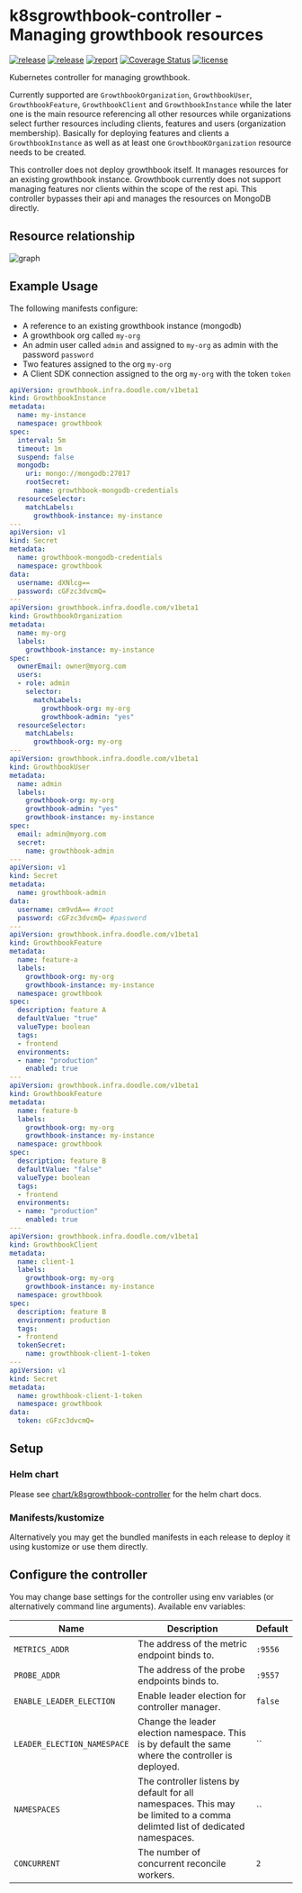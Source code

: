 # k8sgrowthbook-controller - Managing growthbook resources

[![release](https://img.shields.io/github/release/DoodleScheduling/k8sgrowthbook-controller/all.svg)](https://github.com/DoodleScheduling/k8sgrowthbook-controller/releases)
[![release](https://github.com/doodlescheduling/k8sgrowthbook-controller/actions/workflows/release.yaml/badge.svg)](https://github.com/doodlescheduling/k8sgrowthbook-controller/actions/workflows/release.yaml)
[![report](https://goreportcard.com/badge/github.com/DoodleScheduling/k8sgrowthbook-controller)](https://goreportcard.com/report/github.com/DoodleScheduling/k8sgrowthbook-controller)
[![Coverage Status](https://coveralls.io/repos/github/DoodleScheduling/k8sgrowthbook-controller/badge.svg?branch=master)](https://coveralls.io/github/DoodleScheduling/k8sgrowthbook-controller?branch=master)
[![license](https://img.shields.io/github/license/DoodleScheduling/k8sgrowthbook-controller.svg)](https://github.com/DoodleScheduling/k8sgrowthbook-controller/blob/master/LICENSE)

Kubernetes controller for managing growthbook.

Currently supported are `GrowthbookOrganization`, `GrowthbookUser`, `GrowthbookFeature`, `GrowthbookClient` and `GrowthbookInstance` while the later one is the main resource
referencing all other resources while organizations select further resources including clients, features and users (organization membership).
Basically for deploying features and clients a `GrowthbookInstance` as well as at least one `GrowthbooKOrganization` resource needs to be created.

This controller does not deploy growthbook itself. It manages resources for an existing growthbook instance.
Growthbook currently does not support managing features nor clients within the scope of the rest api. This controller 
bypasses their api and manages the resources on MongoDB directly.

## Resource relationship

![graph](https://github.com/DoodleScheduling/k8sgrowthbook-controller/blob/master/docs/resource-relationship.jpg.jpg?raw=true)

## Example Usage

The following manifests configure:
* A reference to an existing growthbook instance (mongodb)
* A growthbook org called `my-org`
* An admin user called `admin` and assigned to `my-org` as admin with the password `password`
* Two features assigned to the org `my-org`
* A Client SDK connection assigned to the org `my-org` with the token `token`

```yaml
apiVersion: growthbook.infra.doodle.com/v1beta1
kind: GrowthbookInstance
metadata:
  name: my-instance
  namespace: growthbook
spec:
  interval: 5m
  timeout: 1m
  suspend: false
  mongodb:
    uri: mongo://mongodb:27017
    rootSecret:
      name: growthbook-mongodb-credentials
  resourceSelector:
    matchLabels:
      growthbook-instance: my-instance
---
apiVersion: v1
kind: Secret
metadata:
  name: growthbook-mongodb-credentials
  namespace: growthbook
data:
  username: dXNlcg==
  password: cGFzc3dvcmQ=
---
apiVersion: growthbook.infra.doodle.com/v1beta1
kind: GrowthbookOrganization
metadata:
  name: my-org
  labels:
    growthbook-instance: my-instance
spec:
  ownerEmail: owner@myorg.com
  users:
  - role: admin
    selector:
      matchLabels: 
        growthbook-org: my-org
        growthbook-admin: "yes"
  resourceSelector:
    matchLabels: 
      growthbook-org: my-org
---
apiVersion: growthbook.infra.doodle.com/v1beta1
kind: GrowthbookUser
metadata:
  name: admin
  labels:
    growthbook-org: my-org
    growthbook-admin: "yes"
    growthbook-instance: my-instance
spec:
  email: admin@myorg.com
  secret:
    name: growthbook-admin
---
apiVersion: v1
kind: Secret
metadata:
  name: growthbook-admin
data:
  username: cm9vdA== #root
  password: cGFzc3dvcmQ= #password
---
apiVersion: growthbook.infra.doodle.com/v1beta1
kind: GrowthbookFeature
metadata:
  name: feature-a
  labels:
    growthbook-org: my-org
    growthbook-instance: my-instance
  namespace: growthbook
spec:
  description: feature A
  defaultValue: "true"
  valueType: boolean
  tags:
  - frontend
  environments:
  - name: "production"
    enabled: true
---
apiVersion: growthbook.infra.doodle.com/v1beta1
kind: GrowthbookFeature
metadata:
  name: feature-b
  labels:
    growthbook-org: my-org
    growthbook-instance: my-instance
  namespace: growthbook
spec:
  description: feature B
  defaultValue: "false"
  valueType: boolean
  tags:
  - frontend
  environments:
  - name: "production"
    enabled: true
---
apiVersion: growthbook.infra.doodle.com/v1beta1
kind: GrowthbookClient
metadata:
  name: client-1
  labels:
    growthbook-org: my-org
    growthbook-instance: my-instance
  namespace: growthbook
spec:
  description: feature B
  environment: production
  tags:
  - frontend
  tokenSecret:
    name: growthbook-client-1-token
---
apiVersion: v1
kind: Secret
metadata:
  name: growthbook-client-1-token
  namespace: growthbook
data:
  token: cGFzc3dvcmQ=
```

## Setup

### Helm chart

Please see [chart/k8sgrowthbook-controller](https://github.com/DoodleScheduling/k8sgrowthbook-controller) for the helm chart docs.

### Manifests/kustomize

Alternatively you may get the bundled manifests in each release to deploy it using kustomize or use them directly.

## Configure the controller

You may change base settings for the controller using env variables (or alternatively command line arguments).
Available env variables:

| Name  | Description | Default |
|-------|-------------| --------|
| `METRICS_ADDR` | The address of the metric endpoint binds to. | `:9556` |
| `PROBE_ADDR` | The address of the probe endpoints binds to. | `:9557` |
| `ENABLE_LEADER_ELECTION` | Enable leader election for controller manager. | `false` |
| `LEADER_ELECTION_NAMESPACE` | Change the leader election namespace. This is by default the same where the controller is deployed. | `` |
| `NAMESPACES` | The controller listens by default for all namespaces. This may be limited to a comma delimted list of dedicated namespaces. | `` |
| `CONCURRENT` | The number of concurrent reconcile workers.  | `2` |